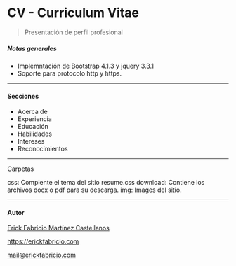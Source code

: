# CV - Curriculum Vitae
> Presentación de perfil profesional

##### Notas generales
- Implemntación de Bootstrap 4.1.3 y jquery 3.3.1
- Soporte para protocolo http y https.

------------

#### Secciones

- Acerca de 
- Experiencia
- Educación
- Habilidades
- Intereses
- Reconocimientos

------------
Carpetas 

css: Compiente el tema del sitio resume.css
download: Contiene los archivos docx o pdf para su descarga.
img: Images del sitio.

------------
#### Autor
[Erick Fabricio Martínez Castellanos](https://erickfabricio.com)

<https://erickfabricio.com>

<mail@erickfabricio.com>
